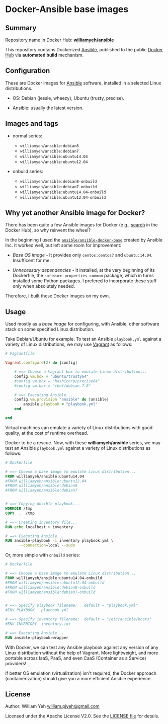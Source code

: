 Docker-Ansible base images
===================


## Summary

Repository name in Docker Hub: **[williamyeh/ansible](https://registry.hub.docker.com/u/williamyeh/ansible/)**

This repository contains Dockerized [Ansible](https://github.com/ansible/ansible), published to the public [Docker Hub](https://registry.hub.docker.com/) via **automated build** mechanism.



## Configuration

These are Docker images for [Ansible](https://github.com/ansible/ansible) software, installed in a selected Linux distributions.

- OS: Debian (jessie, wheezy), Ubuntu (trusty, precise).

- Ansible: usually the latest version.


## Images and tags

- normal series:

  - `williamyeh/ansible:debian8`
  - `williamyeh/ansible:debian7`
  - `williamyeh/ansible:ubuntu14.04`
  - `williamyeh/ansible:ubuntu12.04`

- onbuild series:

  - `williamyeh/ansible:debian8-onbuild`
  - `williamyeh/ansible:debian7-onbuild`
  - `williamyeh/ansible:ubuntu14.04-onbuild`
  - `williamyeh/ansible:ubuntu12.04-onbuild`


## Why yet another Ansible image for Docker?

There has been quite a few Ansible images for Docker (e.g., [search](https://registry.hub.docker.com/search?q=ansible) in the Docker Hub), so why reinvent the wheel?

In the beginning I used the [`ansible/ansible-docker-base`](https://github.com/ansible/ansible-docker-base) created by Ansible Inc. It worked well, but left some room for improvement:

- *Base OS image* - It provides only `centos:centos7` and `ubuntu:14.04`.  Insufficent for me.

- *Unnecessary dependencies* - It installed, at the very beginning of its Dockerfile, the `software-properties-common` package, which in turns installed some Python packages. I prefered to incorporate these stuff only when absolutely needed.

Therefore, I built these Docker images on my own.


## Usage

Used mostly as a *base image* for configuring, with Ansible, other software stack on some specified Linux distribution.

Take Debian/Ubuntu for example. To test an Ansible `playbook.yml` against a variety of Linux distributions, we may use [Vagrant](https://www.vagrantup.com/) as follows:

```ruby
# Vagrantfile

Vagrant.configure(2) do |config|

    # ==> Choose a Vagrant box to emulate Linux distribution...
    config.vm.box = "ubuntu/trusty64"
    #config.vm.box = "hashicorp/precise64"
    #config.vm.box = "chef/debian-7.8"

    # ==> Executing Ansible...
    config.vm.provision "ansible" do |ansible|
        ansible.playbook = "playbook.yml"
    end

end
```

Virtual machines can emulate a variety of Linux distributions with good quality, at the cost of runtime overhead.


Docker to be a rescue. Now, with these **williamyeh/ansible** series, we may test an Ansible `playbook.yml` against a variety of Linux distributions as follows:


```dockerfile
# Dockerfile

# ==> Choose a base image to emulate Linux distribution...
FROM williamyeh/ansible:ubuntu14.04
#FROM williamyeh/ansible:ubuntu12.04
#FROM williamyeh/ansible:debian8
#FROM williamyeh/ansible:debian7


# ==> Copying Ansible playbook...
WORKDIR /tmp
COPY  .  /tmp

# ==> Creating inventory file...
RUN echo localhost > inventory

# ==> Executing Ansible...
RUN ansible-playbook -i inventory playbook.yml \
      --connection=local --sudo
```

Or, more simple with `onbuild` series:

```dockerfile
# Dockerfile

# ==> Choose a base image to emulate Linux distribution...
FROM williamyeh/ansible:ubuntu14.04-onbuild
#FROM williamyeh/ansible:ubuntu12.04-onbuild
#FROM williamyeh/ansible:debian8-onbuild
#FROM williamyeh/ansible:debian7-onbuild


# ==> Specify playbook filename;   default = "playbook.yml"
#ENV PLAYBOOK   playbook.yml

# ==> Specify inventory filename;  default = "/etc/ansible/hosts"
#ENV INVENTORY  inventory.ini

# ==> Executing Ansible...
RUN ansible-playbook-wrapper
```



With Docker, we can test any Ansible playbook against any version of any Linux distribution without the help of Vagrant. More lightweight, and more portable across IaaS, PaaS, and even CaaS (Container as a Service) providers!

If better OS emulation (virtualization) isn't required, the Docker approach (containerization) should give you a more efficient Ansible experience.



## License

Author: William Yeh <william.pjyeh@gmail.com>

Licensed under the Apache License V2.0. See the [LICENSE file](LICENSE) for details.
